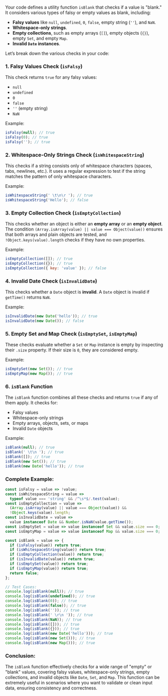 Your code defines a utility function `isBlank` that checks if a value is "blank." It considers various types of falsy or empty values as blank, including:

- **Falsy values** like `null`, `undefined`, `0`, `false`, empty string (`''`), and `NaN`.
- **Whitespace-only strings**.
- **Empty collections**, such as empty arrays (`[]`), empty objects (`{}`), empty `Set`, and empty `Map`.
- **Invalid `Date` instances**.

Let’s break down the various checks in your code:

### 1. **Falsy Values Check** (`isFalsy`)
   This check returns `true` for any falsy values:
   - `null`
   - `undefined`
   - `0`
   - `false`
   - `''` (empty string)
   - `NaN`

   Example:
   ```js
   isFalsy(null); // true
   isFalsy(0); // true
   isFalsy(''); // true
   ```

### 2. **Whitespace-Only Strings Check** (`isWhitespaceString`)
   This checks if a string consists only of whitespace characters (spaces, tabs, newlines, etc.). It uses a regular expression to test if the string matches the pattern of only whitespace characters.

   Example:
   ```js
   isWhitespaceString(' \t\n\r '); // true
   isWhitespaceString('Hello'); // false
   ```

### 3. **Empty Collection Check** (`isEmptyCollection`)
   This checks whether an object is either an **empty array** or an **empty object**. The condition `(Array.isArray(value) || value === Object(value))` ensures that both arrays and plain objects are tested, and `!Object.keys(value).length` checks if they have no own properties.

   Example:
   ```js
   isEmptyCollection([]); // true
   isEmptyCollection({}); // true
   isEmptyCollection({ key: 'value' }); // false
   ```

### 4. **Invalid Date Check** (`isInvalidDate`)
   This checks whether a `Date` object is **invalid**. A `Date` object is invalid if `getTime()` returns `NaN`.

   Example:
   ```js
   isInvalidDate(new Date('hello')); // true
   isInvalidDate(new Date()); // false
   ```

### 5. **Empty Set and Map Check** (`isEmptySet`, `isEmptyMap`)
   These checks evaluate whether a `Set` or `Map` instance is empty by inspecting their `.size` property. If their size is `0`, they are considered empty.

   Example:
   ```js
   isEmptySet(new Set()); // true
   isEmptyMap(new Map()); // true
   ```

### 6. **`isBlank` Function**
   The `isBlank` function combines all these checks and returns `true` if any of them apply. It checks for:
   - Falsy values
   - Whitespace-only strings
   - Empty arrays, objects, sets, or maps
   - Invalid `Date` objects

   Example:
   ```js
   isBlank(null); // true
   isBlank(' \t\n '); // true
   isBlank([]); // true
   isBlank(new Set()); // true
   isBlank(new Date('hello')); // true
   ```

### Complete Example:

```js
const isFalsy = value => !value;
const isWhitespaceString = value =>
  typeof value === 'string' && /^\s*$/.test(value);
const isEmptyCollection = value =>
  (Array.isArray(value) || value === Object(value)) &&
  !Object.keys(value).length;
const isInvalidDate = value =>
  value instanceof Date && Number.isNaN(value.getTime());
const isEmptySet = value => value instanceof Set && value.size === 0;
const isEmptyMap = value => value instanceof Map && value.size === 0;

const isBlank = value => {
  if (isFalsy(value)) return true;
  if (isWhitespaceString(value)) return true;
  if (isEmptyCollection(value)) return true;
  if (isInvalidDate(value)) return true;
  if (isEmptySet(value)) return true;
  if (isEmptyMap(value)) return true;
  return false;
};

// Test Cases:
console.log(isBlank(null)); // true
console.log(isBlank(undefined)); // true
console.log(isBlank(0)); // true
console.log(isBlank(false)); // true
console.log(isBlank('')); // true
console.log(isBlank(' \r\n ')); // true
console.log(isBlank(NaN)); // true
console.log(isBlank([])); // true
console.log(isBlank({})); // true
console.log(isBlank(new Date('hello'))); // true
console.log(isBlank(new Set())); // true
console.log(isBlank(new Map())); // true
```

### Conclusion:
The `isBlank` function effectively checks for a wide range of "empty" or "blank" values, covering falsy values, whitespace-only strings, empty collections, and invalid objects like `Date`, `Set`, and `Map`. This function can be extremely useful in scenarios where you want to validate or clean input data, ensuring consistency and correctness.